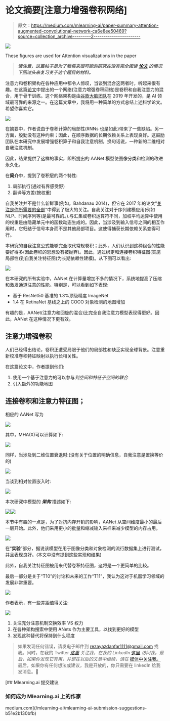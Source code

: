 # 论文摘要[注意力增强卷积网络]

> 原文：<https://medium.com/mlearning-ai/paper-summary-attention-augmented-convolutional-network-ca6e8ee50469?source=collection_archive---------2----------------------->

![](img/bc55c706f785d8ab8fc8ab322cdb4dde.png)

These figures are used for Attention visualizations in the paper

> ***请注意，这篇帖子是为了我将来很可能的研究在没有完全阅读*** [***论文***](https://arxiv.org/pdf/1904.09925) ***的情况下回过头来复习关于这个题目的材料。***

注意力和卷积架构在各种应用中都令人惊叹，当谈到混合这两者时，听起来很有趣。在这篇[论文](https://arxiv.org/pdf/1904.09925)中提出的一个网络(注意力增强卷积网络)是卷积和自我注意力的混合，用于骨干训练。这个网络架构是由[谷歌大脑团队](https://research.google/teams/brain/)在 2019 年开发的，是 AI 领域最可靠的来源之一。在这篇文章中，我将用一种简单的方式总结上述科学论文。希望你喜欢它。

![](img/2c5f35407b69c53ece38f800e3acbcf2.png)

在摘要中，作者说由于卷积计算的局部性(RNNs 也是如此)带来了一些缺陷。另一方面，殷勤没有这种约束；因此，在顺序数据的长期依赖关系上表现良好。这鼓励团队在本研究中发展增强卷积算子和自我注意机制，换句话说，一种新的二维相对自我注意机制。

因此，结果提供了这样的事实，即所提出的 AANet 模型使图像分类和检测的改进永久化。

在**简介**中，提到了卷积层的两个特性:

1.  局部执行(通过有界感受野)
2.  翻译等方差(按权重)

自我关注并不是什么新鲜事(例如，Bahdanau 2014)，但它在 2017 年的论文“[关注是你所需要的全部](http://papers.nips.cc/paper/7181-attention-is-all-you-%0Aneed.pdf)”中得到了极大的关注。自我关注对于序列建模应用(例如 NLP、时间序列等)是最可靠的。).与汇集或卷积运算符不同，加权平均运算中使用的权重是由隐藏单元中的函数动态生成的。因此，当涉及到输入信号之间的相互作用时，它归结于信号本身而不是其他局部项目。这使得捕获长期依赖关系变得可行。

本研究的自我注意公式能够完全取代常规卷积；此外，人们认识到这种组合的性能要好得多(因此卷积的思想没有被抛弃)。因此，通过绑定和连接卷积特征图(实施局部性)到自我关注特征图(为长期依赖性建模)。从下图可以看出:

![](img/f3346a729045624c48d9d0e239e51a37.png)

在本研究的所有实验中，AANet 在计算量增加不多的情况下，系统地提高了压缩和激发通道注意的性能。特别是，可以看到如下表现:

*   基于 ResNet50 基准的 1.3%顶级精度 ImageNet
*   1.4 在 RetinaNet 基线之上的 COCO 对象检测的地图增加

有趣的是，AANet(注意力和回旋的混合)比完全自我注意力模型表现得更好。因此，AANet 在这种情况下更有效。

## 注意力增强卷积

人们已经得出结论，卷积正遭受局限于他们的局部性和缺乏实现全球背景。注意重新校准卷积特征映射以执行长相关性。

在这篇论文中，作者提到他们:

1.  使用一个基于注意力的可以参与*到空间和特征子空间的联合*
2.  引入额外的功能地图

## 连接卷积和注意力特征图；

相应的 AANet 写为

![](img/553f0b37b3ebec87c7b37253114fd94b.png)

其中，MHA(X)可以计算如下:

![](img/2f8d509f084515dc0ef55adf8bbb3322.png)

同样，当涉及到二维位置衰退时:(没有关于位置的明确信息，自我注意是置换等价的)

![](img/fd845afcc5d312d5ed81424f107ca1af.png)

当谈到相对位置嵌入时:

![](img/c081a6fb21eb8fcb5049dea24bf53a74.png)

本次研究中模型的 ***架构*** 描述如下:

![](img/46c8662818fb7ff351d5b2e1623b6230.png)![](img/f2d36d422dea38bd0e9c6ab40c099940.png)

本节中有趣的一点是，为了对抗内存开销的影响，AANet 从空间维度最小的最后一层开始。此外，他们采用更小的批量和缩减输入采样来减少模型的内存占用。

![](img/de6aec36756b69ac15ea10ab332942de.png)

在“**实验**”部分，据说该模型在用于图像分类和对象检测的流行数据集上进行测试，并且表现良好。(本文中没有提到这些实现和结果)

此外，自我关注特征图被用来代替卷积特征图，这将是一个更简单的比较。

最后一部分是关于“T10”的讨论和未来的工作“T11”，我认为这对于机器学习领域的发展非常重要。

![](img/95e63012d798895870ce04b4c7432cc2.png)

作者表示，有一些差距值得关注:

![](img/a459068a15d8ec8bb3b5e6d9901e1761.png)

1.  关注充分注意机制交换效率 VS 权力
2.  在各种架构搜索中使用 ANets 作为主要工具，以找到更好的模型
3.  发现这种替代将保持到什么程度

> 如果发现任何错误，请发电子邮件到 rezayazdanfar1111@gmail.com 找我。同时，在我的 Twitter [*这里*](https://twitter.com/reza__yazdanfar) *关注我，在我的 LinkedIn* [这里](https://www.linkedin.com/in/reza-yazdanfar-b69055156/) *访问我。最后，如果你发现它有用，并想在以后的文章中继续，请在* [媒体中关注我。](https://rezayazdanfar.medium.com/)最后，如果你有任何想法或建议，我是开放的，你只需要在 linkedIn 给我发消息。🙂

[](/mlearning-ai/mlearning-ai-submission-suggestions-b51e2b130bfb) [## Mlearning.ai 提交建议

### 如何成为 Mlearning.ai 上的作家

medium.com](/mlearning-ai/mlearning-ai-submission-suggestions-b51e2b130bfb)
